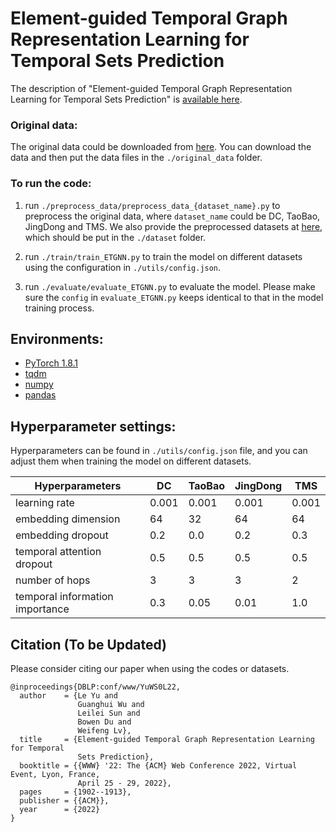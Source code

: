 # Element-guided Temporal Graph Representation Learning for Temporal Sets Prediction

The description of "Element-guided Temporal Graph Representation Learning for Temporal Sets Prediction" 
is [available here](https://dl.acm.org/doi/10.1145/3485447.3512064). 

### Original data:
The original data could be downloaded from [here](https://drive.google.com/file/d/1f2Eexc9vwRYYrrvLzuL4zBnWwWs6EHhI/view?usp=sharing). 
You can download the data and then put the data files in the ```./original_data``` folder.


### To run the code:
  
  1. run ```./preprocess_data/preprocess_data_{dataset_name}.py``` to preprocess the original data, 
     where ```dataset_name``` could be DC, TaoBao, JingDong and TMS. 
     We also provide the preprocessed datasets at [here](https://drive.google.com/file/d/1Maal10-7LCLO-1kDl7per82f7nRD_Pmi/view?usp=sharing), 
     which should be put in the ```./dataset``` folder.
     
  2. run ```./train/train_ETGNN.py``` to train the model on different datasets using the configuration in ```./utils/config.json```.

  3. run ```./evaluate/evaluate_ETGNN.py``` to evaluate the model. 
     Please make sure the ```config``` in ```evaluate_ETGNN.py``` keeps identical to that in the model training process.


## Environments:
- [PyTorch 1.8.1](https://pytorch.org/)
- [tqdm](https://github.com/tqdm/tqdm)
- [numpy](https://numpy.org/)
- [pandas](https://pandas.pydata.org/)


## Hyperparameter settings:
Hyperparameters can be found in ```./utils/config.json``` file, and you can adjust them when training the model on different datasets.

| Hyperparameters  | DC  | TaoBao  | JingDong  | TMS |
| -------    | ------- | -------  | -------  | -------  |
| learning rate  | 0.001  | 0.001  | 0.001  |  0.001   |
| embedding dimension  | 64  | 32  | 64  |  64   |
| embedding dropout  | 0.2  | 0.0  | 0.2  |  0.3   |
| temporal attention dropout  | 0.5  | 0.5  | 0.5  |  0.5   |
| number of hops  | 3  | 3  | 3 |  2  |
| temporal information importance  | 0.3  | 0.05  | 0.01  |  1.0   |


## Citation (To be Updated)
Please consider citing our paper when using the codes or datasets.

```
@inproceedings{DBLP:conf/www/YuWS0L22,
  author    = {Le Yu and
               Guanghui Wu and
               Leilei Sun and
               Bowen Du and
               Weifeng Lv},
  title     = {Element-guided Temporal Graph Representation Learning for Temporal
               Sets Prediction},
  booktitle = {{WWW} '22: The {ACM} Web Conference 2022, Virtual Event, Lyon, France,
               April 25 - 29, 2022},
  pages     = {1902--1913},
  publisher = {{ACM}},
  year      = {2022}
}
```
